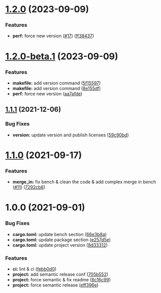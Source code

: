 # [1.2.0](https://github.com/jmfiaschi/json_value_merge/compare/v1.1.2...v1.2.0) (2023-09-09)


### Features

* **perf:** force new version ([#17](https://github.com/jmfiaschi/json_value_merge/issues/17)) ([ff38437](https://github.com/jmfiaschi/json_value_merge/commit/ff3843743b44b842e56263a9c297e90577b3f9c1))

# [1.2.0-beta.1](https://github.com/jmfiaschi/json_value_merge/compare/v1.1.2...v1.2.0-beta.1) (2023-09-09)


### Features

* **makefile:** add version command ([5f15597](https://github.com/jmfiaschi/json_value_merge/commit/5f15597aebb56149b3f41a0fa8f1be234194c70e))
* **makefile:** add version command ([8e155df](https://github.com/jmfiaschi/json_value_merge/commit/8e155df16166bed832e0bb10407e4bee97f56d0a))
* **perf:** force new version ([aa7afde](https://github.com/jmfiaschi/json_value_merge/commit/aa7afdee6d45b871cafe8e46993c4ff5e72843a8))

## [1.1.1](https://github.com/jmfiaschi/json_value_merge/compare/v1.1.0...v1.1.1) (2021-12-06)


### Bug Fixes

* **version:** update version and publish licenses ([59c90bd](https://github.com/jmfiaschi/json_value_merge/commit/59c90bd90099e3946a695e10ed77825b4e7f6fa5))

# [1.1.0](https://github.com/jmfiaschi/json_value_merge/compare/v1.0.0...v1.1.0) (2021-09-17)


### Features

* **merge_in:** fix bench & clean the code & add complex merge in bench ([#11](https://github.com/jmfiaschi/json_value_merge/issues/11)) ([7292cb6](https://github.com/jmfiaschi/json_value_merge/commit/7292cb685b3e8e8484ec2bed3f4e0ef1cc470009))

# 1.0.0 (2021-09-01)


### Bug Fixes

* **cargo.toml:** update bench section ([66e3b8a](https://github.com/jmfiaschi/json_value_merge/commit/66e3b8a0b03c2039c68d661be9a61c472aa0a352))
* **cargo.toml:** update package section ([e257d5e](https://github.com/jmfiaschi/json_value_merge/commit/e257d5eb6d473d25b572f23d6d34e2dedec6e926))
* **cargo.toml:** update project version ([8d33312](https://github.com/jmfiaschi/json_value_merge/commit/8d333120e1acc15771871b8ab57cc2d417a0801f))


### Features

* **ci:** lint & ci ([febb0d0](https://github.com/jmfiaschi/json_value_merge/commit/febb0d0c09aac63a87e89e73aa6ef1e5947eec41))
* **project:** add semantic release conf ([705b552](https://github.com/jmfiaschi/json_value_merge/commit/705b5521ec5ad9b54ebc8e9ede0f376d7f49a645))
* **project:** force semantic & fix readme ([6c16c99](https://github.com/jmfiaschi/json_value_merge/commit/6c16c99c4b77756939ed2b9cdeabba4914469b35))
* **project:** force semantic release ([eff396e](https://github.com/jmfiaschi/json_value_merge/commit/eff396effbde3fe91344114809641b377fd35f7c))

